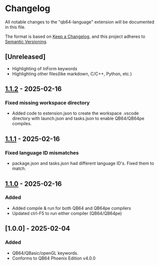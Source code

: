 # Changelog

All notable changes to the "qb64-language" extension will be documented in this file.

The format is based on [Keep a Changelog](https://keepachangelog.com/en/1.1.0/),
and this project adheres to [Semantic Versioning](https://semver.org/spec/v2.0.0.html).

## [Unreleased]

- Highlighting of InForm keywords
- Highlighting other files(like markdown, C/C++, Python, etc.)


## [1.1.2] - 2025-02-16

### Fixed missing workspace directory
  - Added code to estension.json to create the workspace .vscode directory with launch.json and tasks.json to enable QB64/QB64pe compiles.

## [1.1.1] - 2025-02-16

### Fixed language ID mismatches
  - package.json and tasks.json had different language ID's. Fixed them to match.


## [1.1.0] - 2025-02-16 

### Added
  - Added compile & run for both QB64 and QB64pe compilers
  - Updated ctrl-F5 to run either compiler (QB64/QB64pe)

## [1.0.0] - 2025-02-04

### Added
- QB64/QBasic/openGL keywords.
- Conforms to QB64 Phoenix Edition v4.0.0


[1.1.2]: https://github.com/GeorgeMcGinn/QB64-QB64pe-VSCode-Extension/pull/5#issue-2855833929
[1.1.1]: https://github.com/GeorgeMcGinn/QB64-QB64pe-VSCode-Extension/pull/3#issue-2855754996
[1.1.0]: https://github.com/GeorgeMcGinn/QB64-QB64pe-VSCode-Extension/pull/2#issue-2855621972